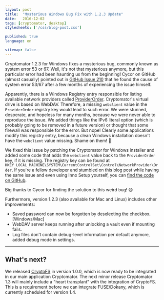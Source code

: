```yaml
---
layout: post
title:  "Mysterious Windows Bug Fix with 1.2.3 Update"
date:   2016-12-02
tags: [cryptomator, desktop]
stylesheets: ['/css/blog-post.css']

published: true
language: en

sitemap: false
---
```

Cryptomator 1.2.3 for Windows fixes a mysterious bug, commonly known as system error 53 or 67. Well, it's not that mysterious anymore, but this particular error had been haunting us from the beginning! Cycor on GitHub (almost casually) pointed out in <a href="https://github.com/cryptomator/cryptomator/issues/210#issuecomment-262034669" target="_blank">GitHub Issue 210</a> that he found the cause of system error 53/67 after a few months of experiencing the issue himself.

Apparently, there is a Windows Registry entry responsible for listing available network providers called <a href="https://technet.microsoft.com/en-us/library/cc959369.aspx" target="_blank">ProviderOrder</a>. Cryptomator's virtual drive is based on WebDAV. Therefore, a missing `webclient` value in the `ProviderOrder` registry key would lead to such error. We were stunned, desperate, and hopeless for many months, because we were never able to reproduce the issue. We added things like the IPv6 literal option (which is probably going to be removed in a future version) or thought that some firewall was responsible for the error. But nope! Clearly some applications modify this registry entry, because a clean Windows installation doesn't have the `webclient` value missing. Shame on them! :bell:

We fixed this issue by patching the Cryptomator for Windows installer and added some code that adds the `webclient` value back to the `ProviderOrder` key, if it is missing. The registry key can be found at `HKEY_LOCAL_MACHINE\SYSTEM\CurrentControlSet\Control\NetworkProvider\Order`. If you're a fellow developer and stumbled on this blog post while having the same issue and even using Inno Setup yourself, you can <a href="https://github.com/cryptomator/cryptomator-win/blob/master/package/windows/Cryptomator.iss" target="_blank">find the code on GitHub</a>.

Big thanks to Cycor for finding the solution to this weird bug! :smile:

Furthermore, version 1.2.3 (also available for Mac and Linux) includes other improvements:

- Saved password can now be forgotten by deselecting the checkbox. [Windows/Mac]
- WebDAV server keeps running after unlocking a vault even if mounting fails.
- Log files don't contain debug-level information per default anymore, added debug mode in settings.

<hr/>

## What's next?
We released <a href="https://github.com/cryptomator/cryptofs" target="_blank">CryptoFS</a> in version 1.0.0, which is now ready to be integrated in our main application Cryptomator. The next minor release Cryptomator 1.3 will mainly include a "heart transplant" with the integration of CryptoFS. This is a requirement before we can integrate FUSE/Dokany, which is currently scheduled for version 1.4.
